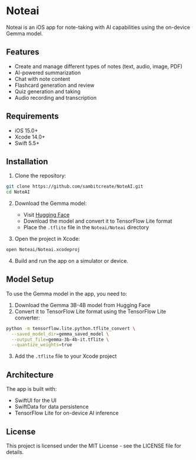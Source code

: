 # Noteai

Noteai is an iOS app for note-taking with AI capabilities using the on-device Gemma model.

## Features

- Create and manage different types of notes (text, audio, image, PDF)
- AI-powered summarization
- Chat with note content
- Flashcard generation and review
- Quiz generation and taking
- Audio recording and transcription

## Requirements

- iOS 15.0+
- Xcode 14.0+
- Swift 5.5+

## Installation

1. Clone the repository:
```bash
git clone https://github.com/sambitcreate/NoteAI.git
cd NoteAI
```

2. Download the Gemma model:
   - Visit [Hugging Face](https://huggingface.co/google/gemma-3b-4b-it)
   - Download the model and convert it to TensorFlow Lite format
   - Place the `.tflite` file in the `Noteai/Noteai` directory

3. Open the project in Xcode:
```bash
open Noteai/Noteai.xcodeproj
```

4. Build and run the app on a simulator or device.

## Model Setup

To use the Gemma model in the app, you need to:

1. Download the Gemma 3B-4B model from Hugging Face
2. Convert it to TensorFlow Lite format using the TensorFlow Lite converter:
```bash
python -m tensorflow.lite.python.tflite_convert \
  --saved_model_dir=gemma_saved_model \
  --output_file=gemma-3b-4b-it.tflite \
  --quantize_weights=true
```
3. Add the `.tflite` file to your Xcode project

## Architecture

The app is built with:
- SwiftUI for the UI
- SwiftData for data persistence
- TensorFlow Lite for on-device AI inference

## License

This project is licensed under the MIT License - see the LICENSE file for details.
